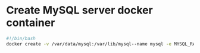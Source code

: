 # Create MySQL server docker container

```` bash
#!/bin/bash
docker create -v /var/data/mysql:/var/lib/mysql--name mysql -e MYSQL_RANDOM_ROOT_PASSWORD=yes -d mysql:latest
````
